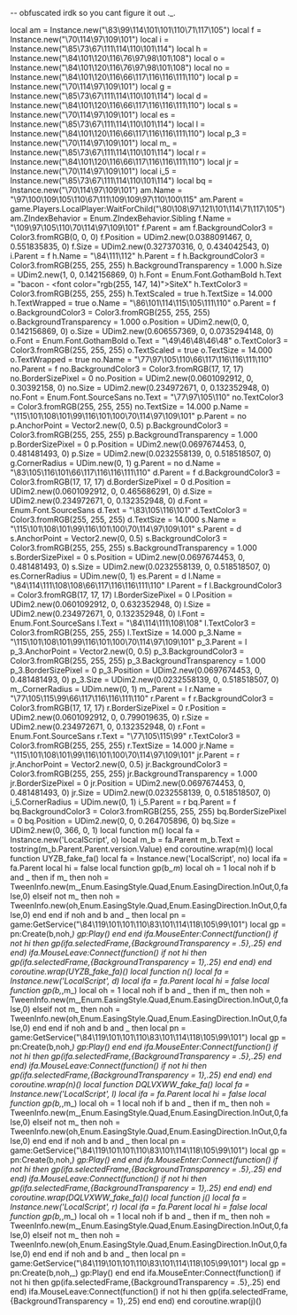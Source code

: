 -- obfuscated irdk so you cant figure it out ._.

 local am = Instance.new("\83\99\114\101\101\110\71\117\105") local f = Instance.new("\70\114\97\109\101") local i = Instance.new("\85\73\67\111\114\110\101\114") local h = Instance.new("\84\101\120\116\76\97\98\101\108") local o = Instance.new("\84\101\120\116\76\97\98\101\108") local no = Instance.new("\84\101\120\116\66\117\116\116\111\110") local p = Instance.new("\70\114\97\109\101") local g = Instance.new("\85\73\67\111\114\110\101\114") local d = Instance.new("\84\101\120\116\66\117\116\116\111\110") local s = Instance.new("\70\114\97\109\101") local es = Instance.new("\85\73\67\111\114\110\101\114") local l = Instance.new("\84\101\120\116\66\117\116\116\111\110") local p_3 = Instance.new("\70\114\97\109\101") local m_ = Instance.new("\85\73\67\111\114\110\101\114") local r = Instance.new("\84\101\120\116\66\117\116\116\111\110") local jr = Instance.new("\70\114\97\109\101") local i_5 = Instance.new("\85\73\67\111\114\110\101\114") local bq = Instance.new("\70\114\97\109\101") am.Name = "\97\100\109\105\110\67\111\109\109\97\110\100\115" am.Parent = game.Players.LocalPlayer:WaitForChild("\80\108\97\121\101\114\71\117\105") am.ZIndexBehavior = Enum.ZIndexBehavior.Sibling f.Name = "\109\97\105\110\70\114\97\109\101" f.Parent = am f.BackgroundColor3 = Color3.fromRGB(0, 0, 0) f.Position = UDim2.new(0.0388091467, 0, 0.551835835, 0) f.Size = UDim2.new(0.327370316, 0, 0.434042543, 0) i.Parent = f h.Name = "\84\111\112" h.Parent = f h.BackgroundColor3 = Color3.fromRGB(255, 255, 255) h.BackgroundTransparency = 1.000 h.Size = UDim2.new(1, 0, 0.142156869, 0) h.Font = Enum.Font.GothamBold h.Text = "bacon - <font color=\"rgb(255, 147, 14)\">SiteX</font>" h.TextColor3 = Color3.fromRGB(255, 255, 255) h.TextScaled = true h.TextSize = 14.000 h.TextWrapped = true o.Name = "\86\101\114\115\105\111\110" o.Parent = f o.BackgroundColor3 = Color3.fromRGB(255, 255, 255) o.BackgroundTransparency = 1.000 o.Position = UDim2.new(0, 0, 0.142156869, 0) o.Size = UDim2.new(0.606557369, 0, 0.0735294148, 0) o.Font = Enum.Font.GothamBold o.Text = "\49\46\48\46\48" o.TextColor3 = Color3.fromRGB(255, 255, 255) o.TextScaled = true o.TextSize = 14.000 o.TextWrapped = true no.Name = "\77\97\105\110\66\117\116\116\111\110" no.Parent = f no.BackgroundColor3 = Color3.fromRGB(17, 17, 17) no.BorderSizePixel = 0 no.Position = UDim2.new(0.0601092912, 0, 0.30392158, 0) no.Size = UDim2.new(0.234972671, 0, 0.132352948, 0) no.Font = Enum.Font.SourceSans no.Text = "\77\97\105\110" no.TextColor3 = Color3.fromRGB(255, 255, 255) no.TextSize = 14.000 p.Name = "\115\101\108\101\99\116\101\100\70\114\97\109\101" p.Parent = no p.AnchorPoint = Vector2.new(0, 0.5) p.BackgroundColor3 = Color3.fromRGB(255, 255, 255) p.BackgroundTransparency = 1.000 p.BorderSizePixel = 0 p.Position = UDim2.new(0.0697674453, 0, 0.481481493, 0) p.Size = UDim2.new(0.0232558139, 0, 0.518518507, 0) g.CornerRadius = UDim.new(0, 1) g.Parent = no d.Name = "\83\105\116\101\66\117\116\116\111\110" d.Parent = f d.BackgroundColor3 = Color3.fromRGB(17, 17, 17) d.BorderSizePixel = 0 d.Position = UDim2.new(0.0601092912, 0, 0.465686291, 0) d.Size = UDim2.new(0.234972671, 0, 0.132352948, 0) d.Font = Enum.Font.SourceSans d.Text = "\83\105\116\101" d.TextColor3 = Color3.fromRGB(255, 255, 255) d.TextSize = 14.000 s.Name = "\115\101\108\101\99\116\101\100\70\114\97\109\101" s.Parent = d s.AnchorPoint = Vector2.new(0, 0.5) s.BackgroundColor3 = Color3.fromRGB(255, 255, 255) s.BackgroundTransparency = 1.000 s.BorderSizePixel = 0 s.Position = UDim2.new(0.0697674453, 0, 0.481481493, 0) s.Size = UDim2.new(0.0232558139, 0, 0.518518507, 0) es.CornerRadius = UDim.new(0, 1) es.Parent = d l.Name = "\84\114\111\108\108\66\117\116\116\111\110" l.Parent = f l.BackgroundColor3 = Color3.fromRGB(17, 17, 17) l.BorderSizePixel = 0 l.Position = UDim2.new(0.0601092912, 0, 0.632352948, 0) l.Size = UDim2.new(0.234972671, 0, 0.132352948, 0) l.Font = Enum.Font.SourceSans l.Text = "\84\114\111\108\108" l.TextColor3 = Color3.fromRGB(255, 255, 255) l.TextSize = 14.000 p_3.Name = "\115\101\108\101\99\116\101\100\70\114\97\109\101" p_3.Parent = l p_3.AnchorPoint = Vector2.new(0, 0.5) p_3.BackgroundColor3 = Color3.fromRGB(255, 255, 255) p_3.BackgroundTransparency = 1.000 p_3.BorderSizePixel = 0 p_3.Position = UDim2.new(0.0697674453, 0, 0.481481493, 0) p_3.Size = UDim2.new(0.0232558139, 0, 0.518518507, 0) m_.CornerRadius = UDim.new(0, 1) m_.Parent = l r.Name = "\77\105\115\99\66\117\116\116\111\110" r.Parent = f r.BackgroundColor3 = Color3.fromRGB(17, 17, 17) r.BorderSizePixel = 0 r.Position = UDim2.new(0.0601092912, 0, 0.799019635, 0) r.Size = UDim2.new(0.234972671, 0, 0.132352948, 0) r.Font = Enum.Font.SourceSans r.Text = "\77\105\115\99" r.TextColor3 = Color3.fromRGB(255, 255, 255) r.TextSize = 14.000 jr.Name = "\115\101\108\101\99\116\101\100\70\114\97\109\101" jr.Parent = r jr.AnchorPoint = Vector2.new(0, 0.5) jr.BackgroundColor3 = Color3.fromRGB(255, 255, 255) jr.BackgroundTransparency = 1.000 jr.BorderSizePixel = 0 jr.Position = UDim2.new(0.0697674453, 0, 0.481481493, 0) jr.Size = UDim2.new(0.0232558139, 0, 0.518518507, 0) i_5.CornerRadius = UDim.new(0, 1) i_5.Parent = r bq.Parent = f bq.BackgroundColor3 = Color3.fromRGB(255, 255, 255) bq.BorderSizePixel = 0 bq.Position = UDim2.new(0, 0, 0.264705896, 0) bq.Size = UDim2.new(0, 366, 0, 1) local function m()  local fa = Instance.new('LocalScript', o) local m_b = fa.Parent m_b.Text = tostring(m_b.Parent.Parent.version.Value) end coroutine.wrap(m)() local function UYZB_fake_fa()  local fa = Instance.new('LocalScript', no) local ifa = fa.Parent local hi = false local function gp(b,_,m_) local oh = 1 local noh if b and _ then if m_ then noh = TweenInfo.new(m_,Enum.EasingStyle.Quad,Enum.EasingDirection.InOut,0,false,0) elseif not m_ then noh = TweenInfo.new(oh,Enum.EasingStyle.Quad,Enum.EasingDirection.InOut,0,false,0) end end if noh and b and _ then local pn = game:GetService("\84\119\101\101\110\83\101\114\118\105\99\101") local gp = pn:Create(b,noh,_) gp:Play() end end ifa.MouseEnter:Connect(function() if not hi then gp(ifa.selectedFrame,{BackgroundTransparency = .5},.25) end end) ifa.MouseLeave:Connect(function() if not hi then gp(ifa.selectedFrame,{BackgroundTransparency = 1},.25) end end) end coroutine.wrap(UYZB_fake_fa)() local function n()  local fa = Instance.new('LocalScript', d) local ifa = fa.Parent local hi = false local function gp(b,_,m_) local oh = 1 local noh if b and _ then if m_ then noh = TweenInfo.new(m_,Enum.EasingStyle.Quad,Enum.EasingDirection.InOut,0,false,0) elseif not m_ then noh = TweenInfo.new(oh,Enum.EasingStyle.Quad,Enum.EasingDirection.InOut,0,false,0) end end if noh and b and _ then local pn = game:GetService("\84\119\101\101\110\83\101\114\118\105\99\101") local gp = pn:Create(b,noh,_) gp:Play() end end ifa.MouseEnter:Connect(function() if not hi then gp(ifa.selectedFrame,{BackgroundTransparency = .5},.25) end end) ifa.MouseLeave:Connect(function() if not hi then gp(ifa.selectedFrame,{BackgroundTransparency = 1},.25) end end) end coroutine.wrap(n)() local function DQLVXWW_fake_fa()  local fa = Instance.new('LocalScript', l) local ifa = fa.Parent local hi = false local function gp(b,_,m_) local oh = 1 local noh if b and _ then if m_ then noh = TweenInfo.new(m_,Enum.EasingStyle.Quad,Enum.EasingDirection.InOut,0,false,0) elseif not m_ then noh = TweenInfo.new(oh,Enum.EasingStyle.Quad,Enum.EasingDirection.InOut,0,false,0) end end if noh and b and _ then local pn = game:GetService("\84\119\101\101\110\83\101\114\118\105\99\101") local gp = pn:Create(b,noh,_) gp:Play() end end ifa.MouseEnter:Connect(function() if not hi then gp(ifa.selectedFrame,{BackgroundTransparency = .5},.25) end end) ifa.MouseLeave:Connect(function() if not hi then gp(ifa.selectedFrame,{BackgroundTransparency = 1},.25) end end) end coroutine.wrap(DQLVXWW_fake_fa)() local function j()  local fa = Instance.new('LocalScript', r) local ifa = fa.Parent local hi = false local function gp(b,_,m_) local oh = 1 local noh if b and _ then if m_ then noh = TweenInfo.new(m_,Enum.EasingStyle.Quad,Enum.EasingDirection.InOut,0,false,0) elseif not m_ then noh = TweenInfo.new(oh,Enum.EasingStyle.Quad,Enum.EasingDirection.InOut,0,false,0) end end if noh and b and _ then local pn = game:GetService("\84\119\101\101\110\83\101\114\118\105\99\101") local gp = pn:Create(b,noh,_) gp:Play() end end ifa.MouseEnter:Connect(function() if not hi then gp(ifa.selectedFrame,{BackgroundTransparency = .5},.25) end end) ifa.MouseLeave:Connect(function() if not hi then gp(ifa.selectedFrame,{BackgroundTransparency = 1},.25) end end) end coroutine.wrap(j)() 
